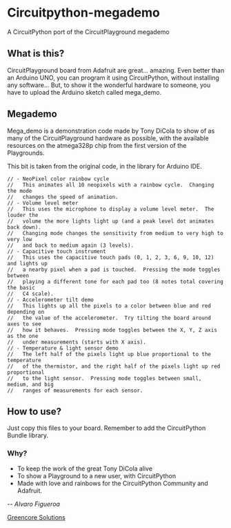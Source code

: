 # Circuitpython-megademo
A CircuitPython port of the CircuitPlayground megademo

## What is this?

CircuitPlayground board from Adafruit are great... amazing. Even better than an Arduino UNO, you can program it using CircuitPython, without installing any software... But, to show it the wonderful hardware to someone, you have to upload the Arduino sketch called mega_demo.

## Megademo

Mega_demo is a demonstration code made by Tony DiCola to show of as many of the CircuitPlayground hardware as possible, with the available resources on the atmega328p chip from the first version of the Playgrounds.

This bit is taken from the original code, in the library for Arduino IDE.

```
// - NeoPixel color rainbow cycle
//   This animates all 10 neopixels with a rainbow cycle.  Changing the mode
//   changes the speed of animation.
// - Volume level meter
//   This uses the microphone to display a volume level meter.  The louder the
//   volume the more lights light up (and a peak level dot animates back down).
//   Changing mode changes the sensitivity from medium to very high to very low
//   and back to medium again (3 levels).
// - Capacitive touch instrument
//   This uses the capacitive touch pads (0, 1, 2, 3, 6, 9, 10, 12) and lights up
//   a nearby pixel when a pad is touched.  Pressing the mode toggles between
//   playing a different tone for each pad too (8 notes total covering the basic
//   C4 scale).
// - Accelerometer tilt demo
//   This lights up all the pixels to a color between blue and red depending on
//   the value of the accelerometer.  Try tilting the board around axes to see
//   how it behaves.  Pressing mode toggles between the X, Y, Z axis as the one
//   under measurements (starts with X axis).
// - Temperature & light sensor demo
//   The left half of the pixels light up blue proportional to the temperature
//   of the thermistor, and the right half of the pixels light up red proportional
//   to the light sensor.  Pressing mode toggles between small, medium, and big
//   ranges of measurements for each sensor.
```

## How to use?

Just copy this files to your board. Remember to add the CircuitPython Bundle library.

### Why?

- To keep the work of the great Tony DiCola alive
- To show a Playground to a new user, with CircuitPython
- Made with love and rainbows for the CircuitPython Community and Adafruit.

--
*Alvaro Figueroa*

[Greencore Solutions](https://www.greencore.co.cr)

